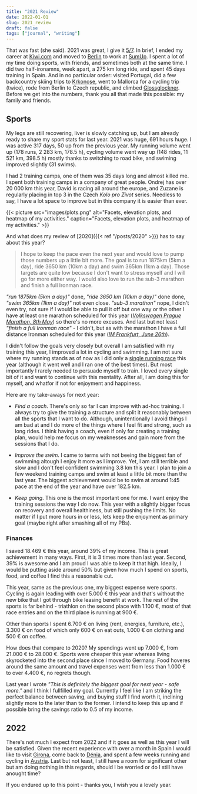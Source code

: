 ```yaml
---
title: "2021 Review"
date: 2022-01-01
slug: 2021_review
draft: false
tags: ["journal", "writing"]
---
```


That was fast (she said). 2021 was great, I give it [5/7](https://www.dictionary.com/e/memes/5-7/). In brief,
I ended my career at [Kiwi.com](https://www.kiwi.com/en/) and moved to [Berlin](https://en.wikipedia.org/wiki/Berlin)
to work at [SumUp](https://sumup.com/). I spent a lot of my time doing sports, with friends, and sometimes both at the same time.
I did two half-ironamns, week apart, a 275 km long ride, and spent 45 days training in Spain. And in no particular order:
visited Portugal, did a few backcountry skiing trips to [Krkonose](https://en.wikipedia.org/wiki/Giant_Mountains),
went to Mallorca for a cycling trip (twice), rode from Berlin to Czech republic, and climbed [Glossglockner](https://en.wikipedia.org/wiki/Grossglockner).
Before we get into the numbers, thank you all that made this possible: my family and friends.

## Sports

My legs are still recovering, liver is slowly catching up, but I am already ready to share my sport stats for last year.
2021 was huge, 691 hours huge. I was active 317 days, 50 up from the previous year. My running volume went up (178 runs, 2 283 km, 178.5 h),
cycling volume went way up (148 rides, 11 521 km, 398.5 h) mostly thanks to switching to road bike, and swiming improved slightly
(31 swims).

I had 2 training camps, one of them was 35 days long and almost killed me. I spent both training camps in a company of great people.
Ondrej has over 20 000 km this year, David is racing all around the europe, and Zuzane is regularly placing in top 3 in the Czech
_Kolo pro Zivot_ series. Needless to say, I have a lot space to improve but in this company it is easier than ever.

{{< picture src="images/plots.png" alt="Facets, elevation plots, and heatmap of my activities." caption="Facets, elevation plots, and heatmap of my activities." >}}

And what does my review of [2020]({{< ref "/posts/2020" >}}) has to say about this year?

> I hope to keep the pace even the next year and would love to pump those numbers up a little bit more.
  The goal is to run 1875km (5km a day), ride 3650 km (10km a day) and swim 365km (1km a day). Those
  targets are quite low because I don't want to stress myself and I will go for more either way.
  I would also love to run the sub-3 marathon and finish a full Ironman race.
  
_"run 1875km (5km a day)"_ done, _"ride 3650 km (10km a day)"_ done done, _"swim 365km (1km a day)"_ not even close.
_"sub-3 marathon"_ nope, I didn't even try, not sure if I would be able to pull it off but one way or the other
I have at least one marathon scheduled for this year (_[Volkswagen Prague Marathon, 8th May](https://www.runczech.com/cs/akce/maraton-praha-2021)_) so there's no more excuses. And last but not least
_"finish a full Ironman race"_ - I didn't, but as with the marathon I have a full distance Ironman scheduled
for this year (_[IM Frankfurt, June 26th](https://www.ironman.com/im-frankfurt-register)_).

I didn't follow the goals very closely but overall I am satisfied with my training this year,
I improved a lot in cycling and swimming. I am not sure where my running stands as of now as I did
only a [single running race](https://www.strava.com/activities/6087366353) this year (although it went well and I ran one of the best times).
But most importantly I rarely needed to persuade myself to train. I loved every single bit of it and  want to continue with this mentality.
After all, I am doing this for myself, and whatfor if not for enjoyment and happiness.

Here are my take-aways for next year:

* *Find a coach*. There's only so far I can improve with ad-hoc training. I always try to give
  the training a structure and split it reasonably between all the sports that I want to do.
  Although, unintentionally I avoid things I am bad at and I do more of the things where I feel fit and strong,
  such as long rides. I think having a coach, even if only for creating a training plan, would help
  me focus on my weaknesses and gain more from the sessions that I do.

* *Improve the swim*. I came to terms with not beeing the biggest fan of swimming altough I enjoy it more
  as I improve. Yet, I am still terrible and slow and I don't feel confident swimming 3.8 km this year.
  I plan to join a few weekend training camps and swim at least a little bit more than the last year.
  The biggest achievement would be to swim at around 1:45 pace at the end of the year and have over 182.5 km.

* *Keep going*. This one is the most important one for me. I want enjoy the training sessions the way I do now.
  This year with a slightly bigger focus on recovery and overall healthiness, but still pushing the limits.
  No matter if I put more hours in or less, lets keep the enjoyment as primary goal (maybe right after smashing all of my PBs).

### Finances

I saved 18.469 € this year, around 39% of my income. This is great achievement in many ways. First, it is 3 times more
than last year. Second, 39% is awesome and I am proud I was able to keep it that high. Ideally, I would be putting
aside around 50% but given how much I spend on sports, food, and coffee I find this a reasonable cut.

This year, same as the previous one, my biggest expense were sports. Cycling is again leading with over 5.000 € this year
and that's without the new bike that I got through bike leasing benefit at work. The rest of the sports is far behind -
triathlon on the second place with 1.100 €, most of that race entries and on the third place is running at 900 €.

Other than sports I spent 6.700 € on living (rent, energies, furniture, etc.), 3.300 € on food of which only 600 € on eat outs,
1.000 € on clothing and 500 € on coffee.

How does that compare to 2020? My spendings went up 7.000 €, from 21.000 €  to 28.000 €. Sports were cheaper this year whereas
living skyrocketed into the second place since I moved to Germany. Food hoveres around the same amount and travel expenses
went from less than 1.000 € to over 4.400 €, no regrets though.

Last year I wrote _"This is definitely the biggest goal for next year - safe more."_ and I think I fullfilled my goal.
Currently I feel like I am striking the perfect balance between saving, and buying stuff I find worth it, inclining
slightly more to the later than to the former. I intend to keep this up and if possible bring the savings ratio
to 0.5 of my income.

## 2022

There's not much I expect from 2022 and if it goes as well as this year I will be satisfied. 
Given the recent experience with over a month in Spain I would like to visit [Girona](https://en.wikipedia.org/wiki/Girona),
come back to [Dénia](https://en.wikipedia.org/wiki/D%C3%A9nia), and spent a few weeks running and cycling in
[Austria](https://en.wikipedia.org/wiki/Austria). Last but not least, I still have a room for significant other
but am doing nothing in this regards, should I be worried or do I still have anought time?

If you endured up to this point - thanks you, I wish you a lovely year.


